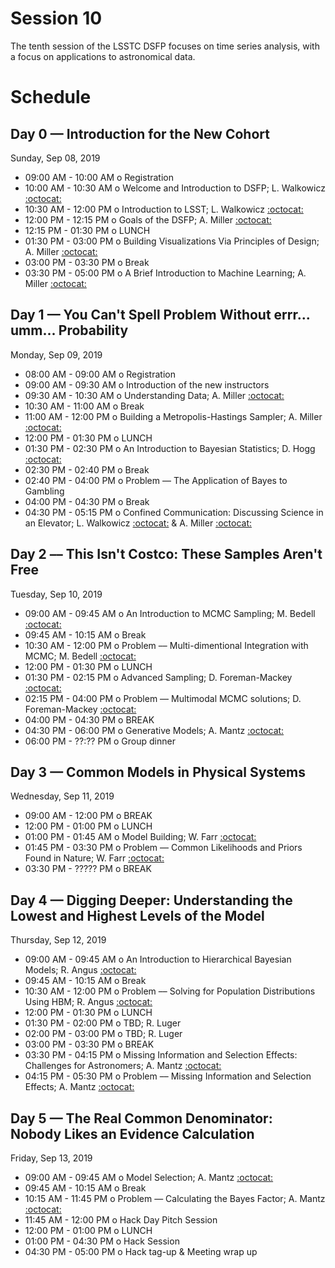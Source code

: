# Session 10

The tenth session of the LSSTC DSFP focuses on time series analysis, with a focus on applications to astronomical data.

# Schedule

## Day 0 — Introduction for the New Cohort

Sunday, Sep 08, 2019

 * 09:00 AM - 10:00 AM  o  Registration
 * 10:00 AM - 10:30 AM  o  Welcome and Introduction to DSFP; L. Walkowicz [:octocat:](https://github.com/lmwalkowicz)
 * 10:30 AM - 12:00 PM  o  Introduction to LSST; L. Walkowicz [:octocat:](https://github.com/lmwalkowicz)
 * 12:00 PM - 12:15 PM  o  Goals of the DSFP; A. Miller [:octocat:](https://github.com/adamamiller)
 * 12:15 PM - 01:30 PM  o  LUNCH
 * 01:30 PM - 03:00 PM  o  Building Visualizations Via Principles of Design; A. Miller [:octocat:](https://github.com/adamamiller)
 * 03:00 PM - 03:30 PM  o  Break
 * 03:30 PM - 05:00 PM  o  A Brief Introduction to Machine Learning; A. Miller [:octocat:](https://github.com/adamamiller)

## Day 1 — You Can't Spell Problem Without errr... umm... Probability

Monday, Sep 09, 2019

 * 08:00 AM - 09:00 AM  o  Registration
 * 09:00 AM - 09:30 AM  o  Introduction of the new instructors
 * 09:30 AM - 10:30 AM  o  Understanding Data; A. Miller [:octocat:](https://github.com/adamamiller)
 * 10:30 AM - 11:00 AM  o  Break
 * 11:00 AM - 12:00 PM  o  Building a Metropolis-Hastings Sampler; A. Miller [:octocat:](https://github.com/adamamiller)
 * 12:00 PM - 01:30 PM  o  LUNCH
 * 01:30 PM - 02:30 PM  o  An Introduction to Bayesian Statistics; D. Hogg [:octocat:](https://github.com/davidwhogg)
 * 02:30 PM - 02:40 PM  o  Break
 * 02:40 PM - 04:00 PM  o  Problem –– The Application of Bayes to Gambling
 * 04:00 PM - 04:30 PM  o  Break
 * 04:30 PM - 05:15 PM  o  Confined Communication: Discussing Science in an Elevator; L. Walkowicz [:octocat:](https://github.com/lmwalkowicz) & A. Miller [:octocat:](https://github.com/adamamiller)

## Day 2 –– This Isn't Costco:  These Samples Aren't Free

Tuesday, Sep 10, 2019

 * 09:00 AM - 09:45 AM  o  An Introduction to MCMC Sampling; M. Bedell [:octocat:](https://github.com/megbedell/)
 * 09:45 AM - 10:15 AM  o  Break
 * 10:30 AM - 12:00 PM  o  Problem –– Multi-dimentional Integration with MCMC; M. Bedell [:octocat:](https://github.com/megbedell/)
 * 12:00 PM - 01:30 PM  o  LUNCH
 * 01:30 PM - 02:15 PM  o  Advanced Sampling; D. Foreman-Mackey [:octocat:](https://github.com/dfm)
 * 02:15 PM - 04:00 PM  o  Problem –– Multimodal MCMC solutions; D. Foreman-Mackey [:octocat:](https://github.com/dfm)
 * 04:00 PM - 04:30 PM  o  BREAK
 * 04:30 PM - 06:00 PM  o  Generative Models; A. Mantz [:octocat:](https://github.com/abmantz)
 * 06:00 PM - ??:?? PM  o  Group dinner

## Day 3 — Common Models in Physical Systems

Wednesday, Sep 11, 2019

 * 09:00 AM - 12:00 PM  o  BREAK
 * 12:00 PM - 01:00 PM  o  LUNCH
 * 01:00 PM - 01:45 AM  o  Model Building; W. Farr [:octocat:](https://github.com/farr)
 * 01:45 PM - 03:30 PM  o  Problem –– Common Likelihoods and Priors Found in Nature; W. Farr [:octocat:](https://github.com/farr)
 * 03:30 PM - ????? PM  o  BREAK

## Day 4 — Digging Deeper: Understanding the Lowest and Highest Levels of the Model

Thursday, Sep 12, 2019

 * 09:00 AM - 09:45 AM  o  An Introduction to Hierarchical Bayesian Models; R. Angus [:octocat:](https://github.com/RuthAngus)
 * 09:45 AM - 10:15 AM  o  Break
 * 10:30 AM - 12:00 PM  o  Problem –– Solving for Population Distributions Using HBM; R. Angus [:octocat:](https://github.com/RuthAngus)
 * 12:00 PM - 01:30 PM  o  LUNCH
 * 01:30 PM - 02:00 PM  o  TBD; R. Luger
 * 02:00 PM - 03:00 PM  o  TBD; R. Luger
 * 03:00 PM - 03:30 PM  o  BREAK
 * 03:30 PM - 04:15 PM  o  Missing Information and Selection Effects: Challenges for Astronomers; A. Mantz [:octocat:](https://github.com/abmantz)
 * 04:15 PM - 05:30 PM  o  Problem –– Missing Information and Selection Effects; A. Mantz [:octocat:](https://github.com/abmantz)

## Day 5 — The Real Common Denominator: Nobody Likes an Evidence Calculation

Friday, Sep 13, 2019

 * 09:00 AM - 09:45 AM  o  Model Selection; A. Mantz [:octocat:](https://github.com/abmantz)
 * 09:45 AM - 10:15 AM  o  Break
 * 10:15 AM - 11:45 PM  o  Problem — Calculating the Bayes Factor; A. Mantz [:octocat:](https://github.com/abmantz)
 * 11:45 AM - 12:00 PM  o  Hack Day Pitch Session
 * 12:00 PM - 01:00 PM  o  LUNCH
 * 01:00 PM - 04:30 PM  o  Hack Session
 * 04:30 PM - 05:00 PM  o  Hack tag-up & Meeting wrap up
 
